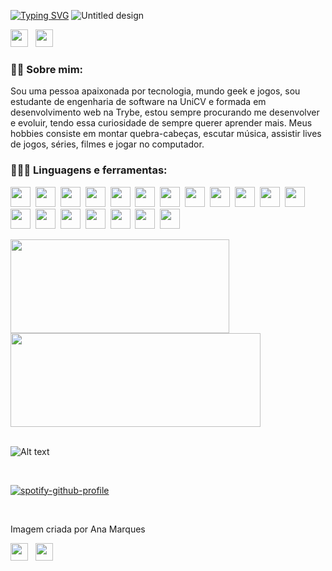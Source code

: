 <a href="https://git.io/typing-svg"><img src="https://readme-typing-svg.demolab.com?font=Zilla+Slab&size=30&duration=4000&pause=1000&color=82F711&center=true&vCenter=true&width=1000&height=100&lines=Ol%C3%A1%2C+sou+Renata+Dias+desenvolvedora+Full-Stack+jr+%F0%9F%92%BB" alt="Typing SVG" /></a>
![Untitled design](https://user-images.githubusercontent.com/91297277/202051532-93ead52a-33ce-4400-a745-f9dcccb00d08.png)

<a href="https://www.linkedin.com/in/renatadias-deoliveira/" target="_blank" rel="noreferrer noopener"><img height="28" width="28" src="https://cdn.simpleicons.org/linkedin" /></a>&nbsp;&nbsp;
<a href="mailto:renata_dias96@live.com"><img height="28" width="28" src="https://cdn.simpleicons.org/gmail" /></a>

<h3>🏳️‍🌈 Sobre mim:</h3>
<p>Sou uma pessoa apaixonada por tecnologia, mundo geek e jogos, sou estudante de engenharia de software na UniCV e formada em desenvolvimento web na Trybe, estou sempre procurando me desenvolver e evoluir, tendo essa curiosidade de sempre querer aprender mais. Meus hobbies consiste em montar quebra-cabeças, escutar música, assistir lives de jogos, séries, filmes e jogar no computador.</p>



<h3>👩🏽‍💻 Linguagens e ferramentas:</h3>

<a href="https://www.w3schools.com/js/"><img height="32" width="32" src="https://cdn.simpleicons.org/javascript" /></a>&nbsp;
<a href="https://www.typescriptlang.org"><img height="32" width="32" src="https://cdn.simpleicons.org/typescript" /></a>&nbsp;
<a href="https://www.w3schools.com/html/"><img height="32" width="32" src="https://cdn.simpleicons.org/html5" /></a>&nbsp;
<a href="https://www.w3schools.com/css/"><img height="32" width="32" src="https://cdn.simpleicons.org/css3" /></a>&nbsp;
<a href="https://www.python.org"><img height="32" width="32" src="https://cdn.simpleicons.org/python" /></a>&nbsp;
<a href="https://pt-br.reactjs.org"><img height="32" width="32" src="https://cdn.simpleicons.org/react" /></a>&nbsp;
<a href="https://redux.js.org"><img height="32" width="32" src="https://cdn.simpleicons.org/redux" /></a>&nbsp;
<a href="https://jestjs.io/pt-BR/"><img height="32" width="32" src="https://cdn.simpleicons.org/jest" /></a>&nbsp;
<a href="https://www.mysql.com"><img height="32" width="32" src="https://cdn.simpleicons.org/mysql" /></a>&nbsp;
<a href="https://www.mongodb.com"><img height="32" width="32" src="https://cdn.simpleicons.org/mongodb" /></a>&nbsp;
<a href="https://nodejs.org/en/"><img height="32" width="32" src="https://cdn.simpleicons.org/nodedotjs" /></a>&nbsp;
<a href="https://expressjs.com/pt-br/"><img height="32" width="32" src="https://cdn.simpleicons.org/express/gray" /></a>
<a href="https://mochajs.org"><img height="32" width="32" src="https://cdn.simpleicons.org/mocha" /></a>&nbsp;
<a href="https://www.chaijs.com"><img height="32" width="32" src="https://cdn.simpleicons.org/chai" /></a>&nbsp;
<a href="https://sinonjs.org"><img height="32" width="32" src="https://user-images.githubusercontent.com/91297277/202040213-39fb031f-ad1f-4bb6-9b37-645a5002471e.png" /></a>&nbsp;
<a href="https://www.docker.com"><img height="32" width="32" src="https://cdn.simpleicons.org/docker" /></a>&nbsp;
<a href="https://www.postman.com"><img height="32" width="32" src="https://cdn.simpleicons.org/postman" /></a>&nbsp;
<a href="https://code.visualstudio.com"><img height="32" width="32" src="https://cdn.simpleicons.org/visualstudiocode" /></a>&nbsp;
<a href="https://sequelize.org"><img height="32" width="32" src="https://cdn.simpleicons.org/sequelize" /></a>



<div>
    <img src="https://github-readme-stats.vercel.app/api?username=RehDias&show_icons=true&theme=merko" width=350 height=150 />
    <img src="https://github-readme-stats.vercel.app/api/top-langs/?username=RehDias&layout=compact&theme=merko" width=400 height=150/>
</div>

<br>

![Alt text](https://spotify-recently-played-readme.vercel.app/api?user=fmkcoe89ne7tshv4vqn646na0&count=5&width=800)

<br>

[![spotify-github-profile](https://spotify-github-profile.vercel.app/api/view?uid=fmkcoe89ne7tshv4vqn646na0&cover_image=true&theme=novatorem&show_offline=false&background_color=121212&bar_color=53b14f&bar_color_cover=false)](https://spotify-github-profile.vercel.app/api/view?uid=fmkcoe89ne7tshv4vqn646na0&redirect=true&width=800)

<br>

<p>Imagem criada por Ana Marques</p>
<a href="https://www.linkedin.com/in/ana-marques-5ba831232/" target="_blank" rel="noreferrer noopener"><img height="28" width="28" src="https://cdn.simpleicons.org/linkedin" /></a>&nbsp;&nbsp;
<a href="https://www.instagram.com/winnie.blu_/"><img height="28" width="28" src="https://cdn.simpleicons.org/instagram" /></a>


